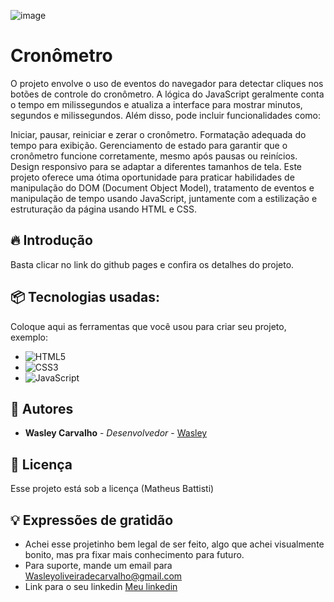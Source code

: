 ![image](https://github.com/wasleyfps/cronometro/assets/88601440/7227abf7-853f-466a-9172-43409db56c1a)

# Cronômetro

O projeto envolve o uso de eventos do navegador para detectar cliques nos botões de controle do cronômetro. A lógica do JavaScript geralmente conta o tempo em milissegundos e atualiza a interface para mostrar minutos, segundos e milissegundos. Além disso, pode incluir funcionalidades como:

Iniciar, pausar, reiniciar e zerar o cronômetro.
Formatação adequada do tempo para exibição.
Gerenciamento de estado para garantir que o cronômetro funcione corretamente, mesmo após pausas ou reinícios.
Design responsivo para se adaptar a diferentes tamanhos de tela.
Este projeto oferece uma ótima oportunidade para praticar habilidades de manipulação do DOM (Document Object Model), tratamento de eventos e manipulação de tempo usando JavaScript, juntamente com a estilização e estruturação da página usando HTML e CSS.

## 🔥 Introdução

Basta clicar no link do github pages e confira os detalhes do projeto.

## 📦 Tecnologias usadas:

Coloque aqui as ferramentas que você usou para criar seu projeto, exemplo:

* ![HTML5](https://img.shields.io/badge/html5-%23E34F26.svg?style=for-the-badge&logo=html5&logoColor=white)
* ![CSS3](https://img.shields.io/badge/css3-%231572B6.svg?style=for-the-badge&logo=css3&logoColor=white)
* ![JavaScript](https://img.shields.io/badge/javascript-%23323330.svg?style=for-the-badge&logo=javascript&logoColor=%23F7DF1E)

## 👷 Autores

* **Wasley Carvalho** - *Desenvolvedor* - [Wasley](https://github.com/wasleyfps)


## 📄 Licença

Esse projeto está sob a licença (Matheus Battisti)



## 💡 Expressões de gratidão

* Achei esse projetinho bem legal de ser feito, algo que achei visualmente bonito, mas pra fixar mais conhecimento para futuro.
* Para suporte, mande um email para Wasleyoliveiradecarvalho@gmail.com
* Link para o seu linkedin [Meu linkedin](https://www.linkedin.com/in/wasleyfps/)
